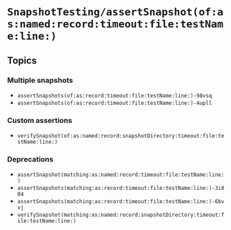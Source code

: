 # ``SnapshotTesting/assertSnapshot(of:as:named:record:timeout:file:testName:line:)``

## Topics

### Multiple snapshots

- ``assertSnapshots(of:as:record:timeout:file:testName:line:)-98vsq``
- ``assertSnapshots(of:as:record:timeout:file:testName:line:)-4upll``

### Custom assertions

- ``verifySnapshot(of:as:named:record:snapshotDirectory:timeout:file:testName:line:)``

### Deprecations

- ``assertSnapshot(matching:as:named:record:timeout:file:testName:line:)``
- ``assertSnapshots(matching:as:record:timeout:file:testName:line:)-3i804``
- ``assertSnapshots(matching:as:record:timeout:file:testName:line:)-6bvvj``
- ``verifySnapshot(matching:as:named:record:snapshotDirectory:timeout:file:testName:line:)``
